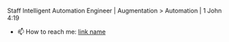 Staff Intelligent Automation Engineer | Augmentation > Automation | 1 John 4:19

- 📫 How to reach me: [link name](www.linkedin.com/in/isaac-bermúdez-59291b111)
